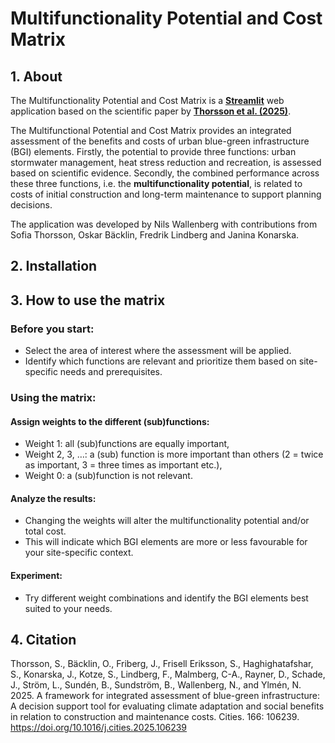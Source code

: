 # Multifunctionality Potential and Cost Matrix

## 1. About

The Multifunctionality Potential and Cost Matrix is a **[Streamlit](https://streamlit.io/)** web application based on 
the scientific paper by **[Thorsson et al. (2025)](https://doi.org/10.1016/j.cities.2025.106239)**.

The Multifunctional Potential and Cost Matrix provides an integrated assessment of the benefits and costs of urban blue-green 
infrastructure (BGI) elements. Firstly, the potential to provide three functions: urban stormwater management, heat stress reduction 
and recreation, is assessed based on scientific evidence. Secondly, the combined performance across these three functions, i.e. 
the **multifunctionality potential**, is related to costs of initial construction and long-term maintenance to support planning decisions.

The application was developed by Nils Wallenberg with contributions from Sofia Thorsson, Oskar Bäcklin, Fredrik Lindberg and Janina Konarska.

## 2. Installation

## 3. How to use the matrix

### Before you start:

- Select the area of interest where the assessment will be applied.
- Identify which functions are relevant and prioritize them based on site-specific needs and prerequisites. 

### Using the matrix:

#### Assign weights to the different (sub)functions:
- Weight 1: all (sub)functions are equally important,
- Weight 2, 3, …: a (sub) function is more important than others (2 = twice as important, 3 = three times as important etc.),
- Weight 0: a (sub)function is not relevant.

#### Analyze the results:
- Changing the weights will alter the multifunctionality potential and/or total cost.
- This will indicate which BGI elements are more or less favourable for your site-specific context.

#### Experiment:
- Try different weight combinations and identify the BGI elements best suited to your needs.

## 4. Citation

Thorsson, S., Bäcklin, O., Friberg, J., Frisell Eriksson, S., Haghighatafshar, S., Konarska, J., Kotze, S., Lindberg, F., Malmberg, C-A., 
Rayner, D., Schade, J., Ström, L., Sundén, B., Sundström, B., Wallenberg, N., and Ylmén, N. 2025. A framework for integrated assessment 
of blue-green infrastructure: A decision support tool for evaluating climate adaptation and social benefits in relation to construction 
and maintenance costs. Cities. 166: 106239. https://doi.org/10.1016/j.cities.2025.106239